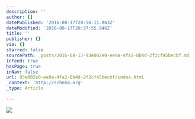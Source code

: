 ```yaml
---
description: ''
author: []
datePublished: '2016-08-17T20:56:11.863Z'
dateModified: '2016-08-17T20:37:55.946Z'
title: ''
publisher: {}
via: {}
starred: false
sourcePath: _posts/2016-08-17-93e002e0-ee9a-4fa2-8b4d-2f2cf45becbf.md
inFeed: true
hasPage: true
inNav: false
url: 93e002e0-ee9a-4fa2-8b4d-2f2cf45becbf/index.html
_context: 'http://schema.org'
_type: Article

---
```

![](https://the-grid-user-content.s3-us-west-2.amazonaws.com/013a8f25-3b6e-4058-8989-89cffd1dd737.jpg)